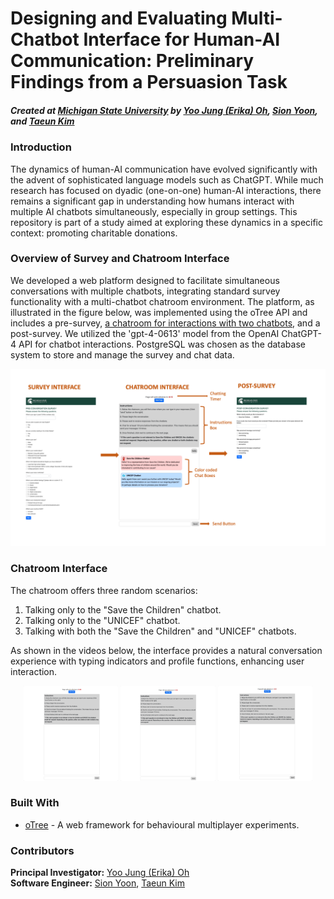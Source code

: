 # Designing and Evaluating Multi-Chatbot Interface for Human-AI Communication: Preliminary Findings from a Persuasion Task
##### Created at [Michigan State University](https://msu.edu) by [Yoo Jung (Erika) Oh](mailto:ohyoojun@msu.edu), [Sion Yoon](mailto:yoonsion@msu.edu), and [Taeun Kim](mailto:kimtaee3@msu.edu)
### Introduction
The dynamics of human-AI communication have evolved significantly with the advent of sophisticated language models such as ChatGPT. While much research has focused on dyadic (one-on-one) human-AI interactions, there remains a significant gap in understanding how humans interact with multiple AI chatbots simultaneously, especially in group settings. This repository is part of a study aimed at exploring these dynamics in a specific context: promoting charitable donations.

### Overview of Survey and Chatroom Interface

We developed a web platform designed to facilitate simultaneous conversations with multiple chatbots, integrating standard survey functionality with a multi-chatbot chatroom environment. The platform, as illustrated in the figure below, was implemented using the oTree API and includes a pre-survey, [a chatroom for interactions with two chatbots](#chatroom-interface), and a post-survey. We utilized the 'gpt-4-0613' model from the OpenAI ChatGPT-4 API for chatbot interactions. PostgreSQL was chosen as the database system to store and manage the survey and chat data.

![Overview Diagram](/gif/flow_ex_1.png)

### Chatroom Interface

The chatroom offers three random scenarios:
1. Talking only to the "Save the Children" chatbot.
2. Talking only to the "UNICEF" chatbot.
3. Talking with both the "Save the Children" and "UNICEF" chatbots.

As shown in the videos below, the interface provides a natural conversation experience with typing indicators and profile functions, enhancing user interaction.

<p align="center">
  <img src="/gif/stc_2.gif" width="30%" />
  <img src="/gif/uni_2.gif" width="30%" />
  <img src="/gif/both.gif" width="30%" />
</p>


### Built With
- [oTree](https://www.otree.org) - A web framework for behavioural multiplayer experiments.
### Contributors
**Principal Investigator:** [Yoo Jung (Erika) Oh](mailto:ohyoojun@msu.edu)  
**Software Engineer:** [Sion Yoon](mailto:yoonsion@msu.edu), [Taeun Kim](mailto:kimtaee3@msu.edu)
